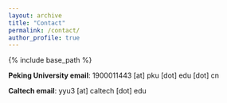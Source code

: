 ```yaml
---
layout: archive
title: "Contact"
permalink: /contact/
author_profile: true
---
```


{% include base_path %}

**Peking University email**: 1900011443 [at] pku [dot] edu [dot] cn

**Caltech email**: yyu3 [at] caltech [dot] edu
